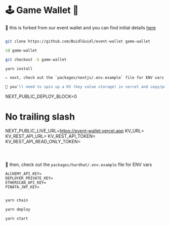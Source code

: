 # 🕹 Game Wallet 💎

🧪 this is forked from our event wallet and you can find initial details [here](https://github.com/BuidlGuidl/event-wallet)

```bash

git clone https://github.com/BuidlGuidl/event-wallet game-wallet

cd game-wallet

git checkout -b game-wallet

yarn install

✏️ next, check out the `packages/nextjs/.env.example` file for ENV vars 

📡 you'll need to spin up a KV (key value storage) in vercel and copy/paste in the env.local fields:

```
NEXT_PUBLIC_DEPLOY_BLOCK=0
# No trailing slash
NEXT_PUBLIC_LIVE_URL=https://event-wallet.vercel.app
KV_URL=
KV_REST_API_URL=
KV_REST_API_TOKEN=
KV_REST_API_READ_ONLY_TOKEN=
```



```

📝  then, check out the `packages/hardhat/.env.example` file for ENV vars 

```
ALCHEMY_API_KEY=
DEPLOYER_PRIVATE_KEY=
ETHERSCAN_API_KEY=
PINATA_JWT_KEY=
```



```bash

yarn chain

yarn deploy

yarn start

```
